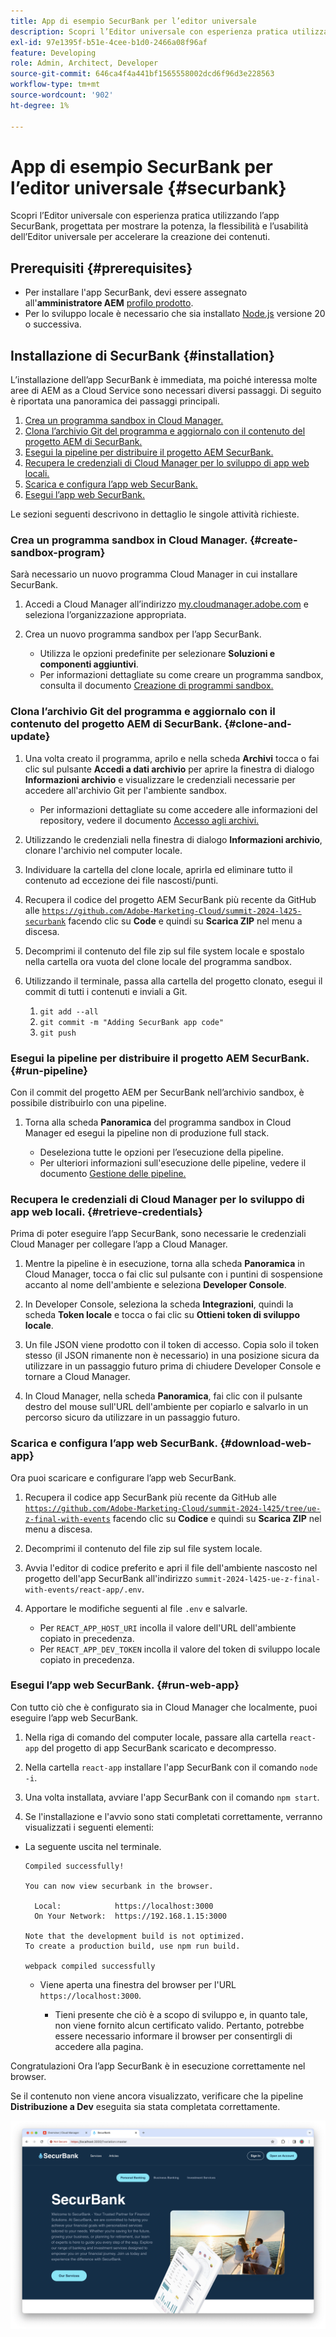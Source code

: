 ```yaml
---
title: App di esempio SecurBank per l’editor universale
description: Scopri l’Editor universale con esperienza pratica utilizzando l’app SecurBank, progettata per mostrare la potenza, la flessibilità e l’usabilità dell’Editor universale per accelerare la creazione dei contenuti.
exl-id: 97e1395f-b51e-4cee-b1d0-2466a08f96af
feature: Developing
role: Admin, Architect, Developer
source-git-commit: 646ca4f4a441bf1565558002dcd6f96d3e228563
workflow-type: tm+mt
source-wordcount: '902'
ht-degree: 1%

---
```


# App di esempio SecurBank per l’editor universale {#securbank}

Scopri l’Editor universale con esperienza pratica utilizzando l’app SecurBank, progettata per mostrare la potenza, la flessibilità e l’usabilità dell’Editor universale per accelerare la creazione dei contenuti.

## Prerequisiti {#prerequisites}

* Per installare l&#39;app SecurBank, devi essere assegnato all&#39;**amministratore AEM** [profilo prodotto](/help/journey-onboarding/assign-profiles-aem.md).
* Per lo sviluppo locale è necessario che sia installato [Node.js](https://nodejs.org) versione 20 o successiva.

## Installazione di SecurBank {#installation}

L’installazione dell’app SecurBank è immediata, ma poiché interessa molte aree di AEM as a Cloud Service sono necessari diversi passaggi. Di seguito è riportata una panoramica dei passaggi principali.

1. [Crea un programma sandbox in Cloud Manager.](#create-sandbox-program)
1. [Clona l’archivio Git del programma e aggiornalo con il contenuto del progetto AEM di SecurBank.](#clone-and-update)
1. [Esegui la pipeline per distribuire il progetto AEM SecurBank.](#run-pipeline)
1. [Recupera le credenziali di Cloud Manager per lo sviluppo di app web locali.](#retrieve-credentials)
1. [Scarica e configura l’app web SecurBank.](#download-web-app)
1. [Esegui l’app web SecurBank.](#run-web-app)

Le sezioni seguenti descrivono in dettaglio le singole attività richieste.

### Crea un programma sandbox in Cloud Manager. {#create-sandbox-program}

Sarà necessario un nuovo programma Cloud Manager in cui installare SecurBank.

1. Accedi a Cloud Manager all’indirizzo [my.cloudmanager.adobe.com](https://my.cloudmanager.adobe.com/) e seleziona l’organizzazione appropriata.

1. Crea un nuovo programma sandbox per l’app SecurBank.

   * Utilizza le opzioni predefinite per selezionare **Soluzioni e componenti aggiuntivi**.
   * Per informazioni dettagliate su come creare un programma sandbox, consulta il documento [Creazione di programmi sandbox.](/help/implementing/cloud-manager/getting-access-to-aem-in-cloud/creating-sandbox-programs.md)

### Clona l’archivio Git del programma e aggiornalo con il contenuto del progetto AEM di SecurBank. {#clone-and-update}

1. Una volta creato il programma, aprilo e nella scheda **Archivi** tocca o fai clic sul pulsante **Accedi a dati archivio** per aprire la finestra di dialogo **Informazioni archivio** e visualizzare le credenziali necessarie per accedere all&#39;archivio Git per l&#39;ambiente sandbox.

   * Per informazioni dettagliate su come accedere alle informazioni del repository, vedere il documento [Accesso agli archivi.](/help/implementing/cloud-manager/managing-code/accessing-repos.md)

1. Utilizzando le credenziali nella finestra di dialogo **Informazioni archivio**, clonare l&#39;archivio nel computer locale.

1. Individuare la cartella del clone locale, aprirla ed eliminare tutto il contenuto ad eccezione dei file nascosti/punti.

1. Recupera il codice del progetto AEM SecurBank più recente da GitHub alle [`https://github.com/Adobe-Marketing-Cloud/summit-2024-l425-securbank`](https://github.com/Adobe-Marketing-Cloud/summit-2024-l425-securbank) facendo clic su **Code** e quindi su **Scarica ZIP** nel menu a discesa.

1. Decomprimi il contenuto del file zip sul file system locale e spostalo nella cartella ora vuota del clone locale del programma sandbox.

1. Utilizzando il terminale, passa alla cartella del progetto clonato, esegui il commit di tutti i contenuti e inviali a Git.

   1. `git add --all`
   1. `git commit -m "Adding SecurBank app code"`
   1. `git push`

### Esegui la pipeline per distribuire il progetto AEM SecurBank. {#run-pipeline}

Con il commit del progetto AEM per SecurBank nell’archivio sandbox, è possibile distribuirlo con una pipeline.

1. Torna alla scheda **Panoramica** del programma sandbox in Cloud Manager ed esegui la pipeline non di produzione full stack.

   * Deseleziona tutte le opzioni per l’esecuzione della pipeline.
   * Per ulteriori informazioni sull&#39;esecuzione delle pipeline, vedere il documento [Gestione delle pipeline.](/help/implementing/cloud-manager/configuring-pipelines/managing-pipelines.md#running-pipelines)

### Recupera le credenziali di Cloud Manager per lo sviluppo di app web locali. {#retrieve-credentials}

Prima di poter eseguire l’app SecurBank, sono necessarie le credenziali Cloud Manager per collegare l’app a Cloud Manager.

1. Mentre la pipeline è in esecuzione, torna alla scheda **Panoramica** in Cloud Manager, tocca o fai clic sul pulsante con i puntini di sospensione accanto al nome dell&#39;ambiente e seleziona **Developer Console**.

1. In Developer Console, seleziona la scheda **Integrazioni**, quindi la scheda **Token locale** e tocca o fai clic su **Ottieni token di sviluppo locale**.

1. Un file JSON viene prodotto con il token di accesso. Copia solo il token stesso (il JSON rimanente non è necessario) in una posizione sicura da utilizzare in un passaggio futuro prima di chiudere Developer Console e tornare a Cloud Manager.

1. In Cloud Manager, nella scheda **Panoramica**, fai clic con il pulsante destro del mouse sull&#39;URL dell&#39;ambiente per copiarlo e salvarlo in un percorso sicuro da utilizzare in un passaggio futuro.

### Scarica e configura l’app web SecurBank. {#download-web-app}

Ora puoi scaricare e configurare l’app web SecurBank.

1. Recupera il codice app SecurBank più recente da GitHub alle [`https://github.com/Adobe-Marketing-Cloud/summit-2024-l425/tree/ue-z-final-with-events`](https://github.com/Adobe-Marketing-Cloud/summit-2024-l425/tree/ue-z-final-with-events) facendo clic su **Codice** e quindi su **Scarica ZIP** nel menu a discesa.

1. Decomprimi il contenuto del file zip sul file system locale.

1. Avvia l&#39;editor di codice preferito e apri il file dell&#39;ambiente nascosto nel progetto dell&#39;app SecurBank all&#39;indirizzo `summit-2024-l425-ue-z-final-with-events/react-app/.env`.

1. Apportare le modifiche seguenti al file `.env` e salvarle.

   * Per `REACT_APP_HOST_URI` incolla il valore dell&#39;URL dell&#39;ambiente copiato in precedenza.
   * Per `REACT_APP_DEV_TOKEN` incolla il valore del token di sviluppo locale copiato in precedenza.

### Esegui l’app web SecurBank. {#run-web-app}

Con tutto ciò che è configurato sia in Cloud Manager che localmente, puoi eseguire l’app web SecurBank.

1. Nella riga di comando del computer locale, passare alla cartella `react-app` del progetto di app SecurBank scaricato e decompresso.

1. Nella cartella `react-app` installare l&#39;app SecurBank con il comando `node -i`.

1. Una volta installata, avviare l&#39;app SecurBank con il comando `npm start`.

1. Se l&#39;installazione e l&#39;avvio sono stati completati correttamente, verranno visualizzati i seguenti elementi:

* La seguente uscita nel terminale.

  ```text
  Compiled successfully!
  
  You can now view securbank in the browser.
  
    Local:            https://localhost:3000
    On Your Network:  https://192.168.1.15:3000
  
  Note that the development build is not optimized.
  To create a production build, use npm run build.
  
  webpack compiled successfully
  ```

   * Viene aperta una finestra del browser per l&#39;URL `https://localhost:3000`.

      * Tieni presente che ciò è a scopo di sviluppo e, in quanto tale, non viene fornito alcun certificato valido. Pertanto, potrebbe essere necessario informare il browser per consentirgli di accedere alla pagina.

Congratulazioni Ora l’app SecurBank è in esecuzione correttamente nel browser.

Se il contenuto non viene ancora visualizzato, verificare che la pipeline **Distribuzione a Dev** eseguita sia stata completata correttamente.

![App SecurBank nel browser](assets/securbank.png)
